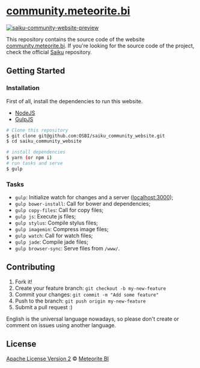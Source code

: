 # [community.meteorite.bi](http://community.meteorite.bi/)

[![saiku-community-website-preview](preview.png)](http://community.meteorite.bi/)

This repository contains the source code of the website [community.meteorite.bi](http://community.meteorite.bi/). If you're looking for the source code of the project, check the official [Saiku](https://github.com/OSBI/saiku) repository.

## Getting Started

### Installation

First of all, install the dependencies to run this website.

- [NodeJS](http://nodejs.org/)
- [GulpJS](http://gulpjs.com/)

```sh
# Clone this repository
$ git clone git@github.com:OSBI/saiku_community_website.git
$ cd saiku_community_website

# install dependencies
$ yarn (or npm i)
# run tasks and serve
$ gulp
```

### Tasks

- `gulp`: Initialize watch for changes and a server ([localhost:3000](http://localhost:3000/));
- `gulp bower-install`: Call for bower and dependencies;
- `gulp copy-files`: Call for copy files;
- `gulp js`: Execute js files;
- `gulp stylus`: Compile stylus files;
- `gulp imagemin`: Compress image files;
- `gulp watch`: Call for watch files;
- `gulp jade`: Compile jade files;
- `gulp browser-sync`: Serve files from `/www/`.

## Contributing

1. Fork it!
2. Create your feature branch: `git checkout -b my-new-feature`
3. Commit your changes: `git commit -m "Add some feature"`
4. Push to the branch: `git push origin my-new-feature`
5. Submit a pull request  :)

English is the universal language nowadays, so please don't create or comment on issues using another language.

## License

[Apache License Version 2](https://github.com/OSBI/saiku_community_website/blob/master/LICENSE) © [Meteorite BI](http://www.meteorite.bi/)

